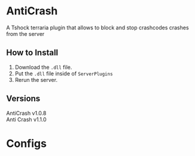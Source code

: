 # AntiCrash
A Tshock terraria plugin that allows to block and stop crashcodes crashes from the server

## How to Install
1. Download the `.dll` file.
2. Put the `.dll` file inside of `ServerPlugins`
3. Rerun the server.

## Versions
AntiCrash v1.0.8     
Anti Crash v1.1.0

# Configs


